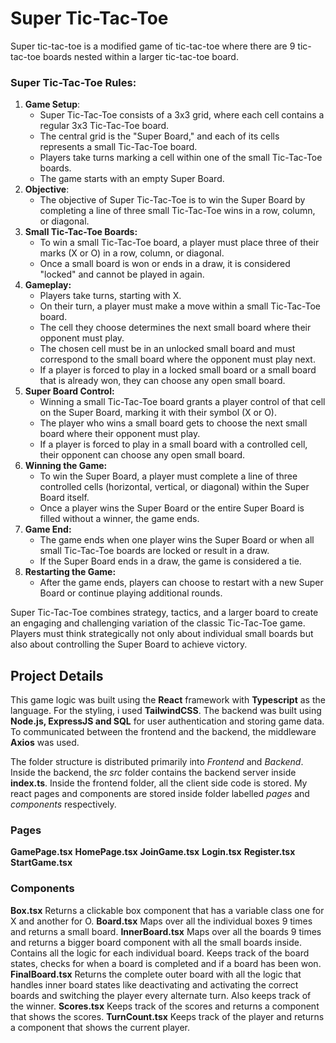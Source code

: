 # Super Tic-Tac-Toe

Super tic-tac-toe is a modified game of tic-tac-toe where there are 9 tic-tac-toe boards nested within a larger tic-tac-toe board.

### Super Tic-Tac-Toe Rules:

1. **Game Setup**:
   - Super Tic-Tac-Toe consists of a 3x3 grid, where each cell contains a regular 3x3 Tic-Tac-Toe board.
   - The central grid is the "Super Board," and each of its cells represents a small Tic-Tac-Toe board.
   - Players take turns marking a cell within one of the small Tic-Tac-Toe boards.
   - The game starts with an empty Super Board.
2. **Objective**:
   - The objective of Super Tic-Tac-Toe is to win the Super Board by completing a line of three small Tic-Tac-Toe wins in a row, column, or diagonal.
3. **Small Tic-Tac-Toe Boards:**
   - To win a small Tic-Tac-Toe board, a player must place three of their marks (X or O) in a row, column, or diagonal.
   - Once a small board is won or ends in a draw, it is considered "locked" and cannot be played in again.
4. **Gameplay:**
   - Players take turns, starting with X.
   - On their turn, a player must make a move within a small Tic-Tac-Toe board.
   - The cell they choose determines the next small board where their opponent must play.
   - The chosen cell must be in an unlocked small board and must correspond to the small board where the opponent must play next.
   - If a player is forced to play in a locked small board or a small board that is already won, they can choose any open small board.
5. **Super Board Control:**
   - Winning a small Tic-Tac-Toe board grants a player control of that cell on the Super Board, marking it with their symbol (X or O).
   - The player who wins a small board gets to choose the next small board where their opponent must play.
   - If a player is forced to play in a small board with a controlled cell, their opponent can choose any open small board.
6. **Winning the Game:**
   - To win the Super Board, a player must complete a line of three controlled cells (horizontal, vertical, or diagonal) within the Super Board itself.
   - Once a player wins the Super Board or the entire Super Board is filled without a winner, the game ends.
7. **Game End:**
   - The game ends when one player wins the Super Board or when all small Tic-Tac-Toe boards are locked or result in a draw.
   - If the Super Board ends in a draw, the game is considered a tie.
8. **Restarting the Game:**
   - After the game ends, players can choose to restart with a new Super Board or continue playing additional rounds.

Super Tic-Tac-Toe combines strategy, tactics, and a larger board to create an engaging and challenging variation of the classic Tic-Tac-Toe game. Players must think strategically not only about individual small boards but also about controlling the Super Board to achieve victory.

## Project Details

This game logic was built using the **React** framework with **Typescript** as the language. For the styling, i used **TailwindCSS**. The backend was built using **Node.js, ExpressJS and SQL** for user authentication and storing game data. To communicated between the frontend and the backend, the middleware **Axios** was used.

The folder structure is distributed primarily into _Frontend_ and _Backend_. Inside the backend, the _src_ folder contains the backend server inside **index.ts**. Inside the frontend folder, all the client side code is stored. My react pages and components are stored inside folder labelled _pages_ and _components_ respectively.

### Pages

**GamePage.tsx**
**HomePage.tsx**
**JoinGame.tsx**
**Login.tsx**
**Register.tsx**
**StartGame.tsx**

### Components

**Box.tsx**
Returns a clickable box component that has a variable class one for X and another for O.
**Board.tsx**
Maps over all the individual boxes 9 times and returns a small board.
**InnerBoard.tsx**
Maps over all the boards 9 times and returns a bigger board component with all the small boards inside.
Contains all the logic for each individual board. Keeps track of the board states, checks for when a board is completed and if a board has been won.
**FinalBoard.tsx**
Returns the complete outer board with all the logic that handles inner board states like deactivating and activating the correct boards and switching the player every alternate turn. Also keeps track of the winner.
**Scores.tsx**
Keeps track of the scores and returns a component that shows the scores.
**TurnCount.tsx**
Keeps track of the player and returns a component that shows the current player.
